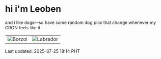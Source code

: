 # hi i'm Leoben

and i like dogs—so have some random dog pics that change whenever my CRON feels like it

|  |  |
|--------|----------|
| ![Borzoi](https://random-dog-vercel.vercel.app/api/random-borzoi?v=1753438467) | ![Labrador](https://random-dog-vercel.vercel.app/api/random-labrador?v=1753438467) |

Last updated: 2025-07-25 18:14 PHT
